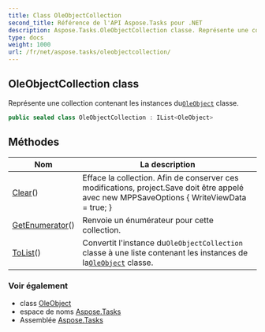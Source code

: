 ```yaml
---
title: Class OleObjectCollection
second_title: Référence de l'API Aspose.Tasks pour .NET
description: Aspose.Tasks.OleObjectCollection classe. Représente une collection contenant les instances duOleObject classe.
type: docs
weight: 1000
url: /fr/net/aspose.tasks/oleobjectcollection/
---
```

## OleObjectCollection class

Représente une collection contenant les instances du[`OleObject`](../oleobject/) classe.

```csharp
public sealed class OleObjectCollection : IList<OleObject>
```

## Méthodes

| Nom | La description |
| --- | --- |
| [Clear](../../aspose.tasks/oleobjectcollection/clear/)() | Efface la collection. Afin de conserver ces modifications, project.Save doit être appelé avec new MPPSaveOptions { WriteViewData = true; } |
| [GetEnumerator](../../aspose.tasks/oleobjectcollection/getenumerator/)() | Renvoie un énumérateur pour cette collection. |
| [ToList](../../aspose.tasks/oleobjectcollection/tolist/)() | Convertit l'instance du`OleObjectCollection` classe à une liste contenant les instances de la[`OleObject`](../oleobject/) classe. |

### Voir également

* class [OleObject](../oleobject/)
* espace de noms [Aspose.Tasks](../../aspose.tasks/)
* Assemblée [Aspose.Tasks](../../)


